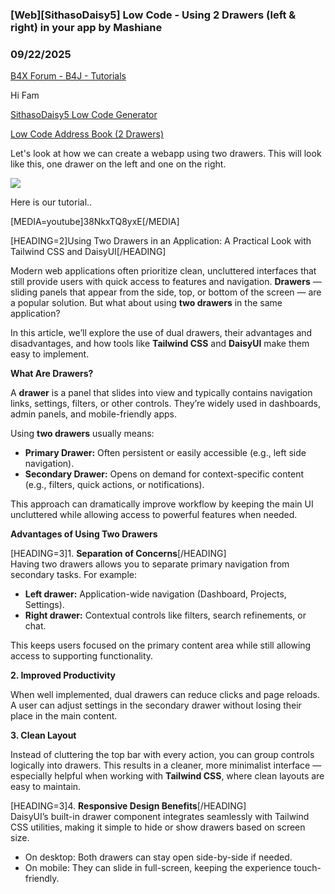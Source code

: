 ### [Web][SithasoDaisy5] Low Code - Using 2 Drawers (left & right) in your app by Mashiane
### 09/22/2025
[B4X Forum - B4J - Tutorials](https://www.b4x.com/android/forum/threads/168738/)

Hi Fam  
  
[SithasoDaisy5 Low Code Generator](https://sithaso-daisy5-low-code.vercel.app/)  
  
[Low Code Address Book (2 Drawers)](https://github.com/Mashiane/SithasoDaisy5-LowCode-Address-Book)  
  
Let's look at how we can create a webapp using two drawers. This will look like this, one drawer on the left and one on the right.  
  
![](https://www.b4x.com/android/forum/attachments/167152)  
  
Here is our tutorial..  
  
[MEDIA=youtube]38NkxTQ8yxE[/MEDIA]  
  
[HEADING=2]Using Two Drawers in an Application: A Practical Look with Tailwind CSS and DaisyUI[/HEADING]  
  
Modern web applications often prioritize clean, uncluttered interfaces that still provide users with quick access to features and navigation. **Drawers** — sliding panels that appear from the side, top, or bottom of the screen — are a popular solution. But what about using **two drawers** in the same application?  
  
In this article, we’ll explore the use of dual drawers, their advantages and disadvantages, and how tools like **Tailwind CSS** and **DaisyUI** make them easy to implement.  
  
**What Are Drawers?**  
  
A **drawer** is a panel that slides into view and typically contains navigation links, settings, filters, or other controls. They’re widely used in dashboards, admin panels, and mobile-friendly apps.  
  
Using **two drawers** usually means:  

- **Primary Drawer:** Often persistent or easily accessible (e.g., left side navigation).
- **Secondary Drawer:** Opens on demand for context-specific content (e.g., filters, quick actions, or notifications).

  
This approach can dramatically improve workflow by keeping the main UI uncluttered while allowing access to powerful features when needed.  
  
**Advantages of Using Two Drawers**  
  
[HEADING=3]1. **Separation of Concerns**[/HEADING]  
Having two drawers allows you to separate primary navigation from secondary tasks. For example:  

- **Left drawer:** Application-wide navigation (Dashboard, Projects, Settings).
- **Right drawer:** Contextual controls like filters, search refinements, or chat.

This keeps users focused on the primary content area while still allowing access to supporting functionality.  
  
**2. Improved Productivity**  
  
When well implemented, dual drawers can reduce clicks and page reloads. A user can adjust settings in the secondary drawer without losing their place in the main content.  
  
**3. Clean Layout**  
  
Instead of cluttering the top bar with every action, you can group controls logically into drawers. This results in a cleaner, more minimalist interface — especially helpful when working with **Tailwind CSS**, where clean layouts are easy to maintain.  
  
[HEADING=3]4. **Responsive Design Benefits**[/HEADING]  
DaisyUI’s built-in drawer component integrates seamlessly with Tailwind CSS utilities, making it simple to hide or show drawers based on screen size.  

- On desktop: Both drawers can stay open side-by-side if needed.
- On mobile: They can slide in full-screen, keeping the experience touch-friendly.